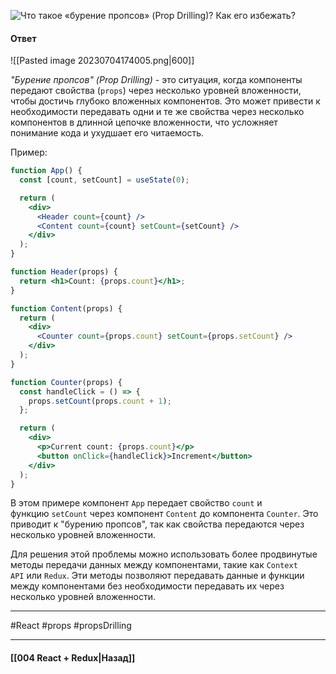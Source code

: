 ![Что такое «бурение пропсов» (Prop Drilling)? Как его избежать?](https://youtu.be/81yRgVQ1ciM?t=532)

#### Ответ

![[Pasted image 20230704174005.png|600]]

*"Бурение пропсов" (Prop Drilling)* - это ситуация, когда компоненты передают свойства (`props`) через несколько уровней вложенности, чтобы достичь глубоко вложенных компонентов. Это может привести к необходимости передавать одни и те же свойства через несколько компонентов в длинной цепочке вложенности, что усложняет понимание кода и ухудшает его читаемость.

Пример:

```jsx
function App() {
  const [count, setCount] = useState(0);

  return (
    <div>
      <Header count={count} />
      <Content count={count} setCount={setCount} />
    </div>
  );
}

function Header(props) {
  return <h1>Count: {props.count}</h1>;
}

function Content(props) {
  return (
    <div>
      <Counter count={props.count} setCount={props.setCount} />
    </div>
  );
}

function Counter(props) {
  const handleClick = () => {
    props.setCount(props.count + 1);
  };

  return (
    <div>
      <p>Current count: {props.count}</p>
      <button onClick={handleClick}>Increment</button>
    </div>
  );
}
```

В этом примере компонент `App` передает свойство `count` и функцию `setCount` через компонент `Content` до компонента `Counter`. Это приводит к "бурению пропсов", так как свойства передаются через несколько уровней вложенности.

Для решения этой проблемы можно использовать более продвинутые методы передачи данных между компонентами, такие как `Context API` или `Redux`. Эти методы позволяют передавать данные и функции между компонентами без необходимости передавать их через несколько уровней вложенности.

____
#React #props #propsDrilling 

____

#### [[004 React + Redux|Назад]]